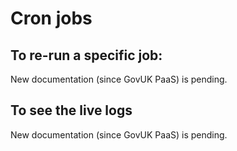 # Cron jobs

## To re-run a specific job:

New documentation (since GovUK PaaS) is pending.

## To see the live logs

New documentation (since GovUK PaaS) is pending.
